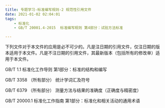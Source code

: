```yaml
---
title: 专题学习-标准编写规则-2 规范性引用文件
date: 2021-01-02 02:04:01
tags: 
	- 标准化
	- GB/T 20001.4-2015  标准编写规则 第4部分：试验方法标准

---
```




下列文件对于本文件的应用是必不可少的。凡是注日期的引用文件，仅注日期的版本适用于本文件。凡是不注日期的引用文件，其最新版本（包括所有的修改单）适用于本文件。

GB/T 1.1 标准化工作导则 第1部分：标准的结构和编写

GB/T 3358 （所有部分） 统计学词汇及符号

GB/T 6379 （所有部分） 测量方法与结果的准确度（正确度与精密度）

GB/T 20000.1 标准化工作指南 第1部分：标准化和相关活动的通用术语